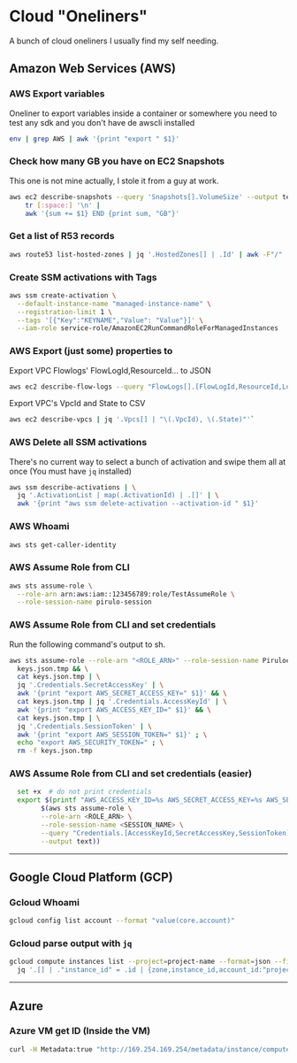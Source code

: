 # Cloud "Oneliners"

A bunch of cloud oneliners I usually find my self needing.

## Amazon Web Services (AWS)

### AWS Export variables

Oneliner to export variables inside a container or somewhere you need to test any sdk and you don't have de awscli installed

```bash
env | grep AWS | awk '{print "export " $1}'
```

### Check how many GB you have on EC2 Snapshots

This one is not mine actually, I stole it from a guy at work.

```bash
aws ec2 describe-snapshots --query 'Snapshots[].VolumeSize' --output text |
	tr [:space:] '\n' |
	awk '{sum += $1} END {print sum, "GB"}'
```

### Get a list of R53 records

```bash
aws route53 list-hosted-zones | jq '.HostedZones[] | .Id' | awk -F"/" '{print $3}' | tr -d '"' | xargs -I{} aws route53 list-resource-record-sets --hosted-zone-id {} --query "ResourceRecordSets[?Type == 'A']" | jq '.[] .Name' | tr -d '\"' | sed 's/.$//'
```

### Create SSM activations with Tags

```bash
aws ssm create-activation \
  --default-instance-name "managed-instance-name" \
  --registration-limit 1 \
  --tags '[{"Key":"KEYNAME","Value": "Value"}]' \
  --iam-role service-role/AmazonEC2RunCommandRoleForManagedInstances
```

### AWS Export (just some) <Service> properties to <FORMAT>


Export VPC Flowlogs' FlowLogId,ResourceId... to JSON
```bash
aws ec2 describe-flow-logs --query "FlowLogs[].[FlowLogId,ResourceId,LogFormat]" 
```

Export VPC's VpcId and State to CSV
```bash
aws ec2 describe-vpcs | jq '.Vpcs[] | "\(.VpcId), \(.State)"'`
```

### AWS Delete all SSM activations

There's no current way to select a bunch of activation and swipe them all at once (You must have `jq` installed)

```bash
aws ssm describe-activations | \
  jq '.ActivationList | map(.ActivationId) | .[]' | \
  awk '{print "aws ssm delete-activation --activation-id " $1}'
```

### AWS Whoami

```bash
aws sts get-caller-identity
```

### AWS Assume Role from CLI

```bash
aws sts assume-role \
  --role-arn arn:aws:iam::123456789:role/TestAssumeRole \
  --role-session-name pirulo-session
```

### AWS Assume Role from CLI and set credentials

Run the following command's output to sh.

```bash
aws sts assume-role --role-arn "<ROLE_ARN>" --role-session-name PiruloeSssion > \
  keys.json.tmp && \
  cat keys.json.tmp | \
  jq '.Credentials.SecretAccessKey' | \
  awk '{print "export AWS_SECRET_ACCESS_KEY=" $1}' && \
  cat keys.json.tmp | jq '.Credentials.AccessKeyId' | \
  awk '{print "export AWS_ACCESS_KEY_ID=" $1}' && \
  cat keys.json.tmp | \
  jq '.Credentials.SessionToken' | \
  awk '{print "export AWS_SESSION_TOKEN=" $1}' ; \
  echo "export AWS_SECURITY_TOKEN=" ; \
  rm -f keys.json.tmp
```

### AWS Assume Role from CLI and set credentials (easier)

```bash
  set +x  # do not print credentials
  export $(printf "AWS_ACCESS_KEY_ID=%s AWS_SECRET_ACCESS_KEY=%s AWS_SESSION_TOKEN=%s" \
        $(aws sts assume-role \
        --role-arn <ROLE_ARN> \
        --role-session-name <SESSION_NAME> \
        --query "Credentials.[AccessKeyId,SecretAccessKey,SessionToken]" \
        --output text))
```

--- 
## Google Cloud Platform (GCP)

### Gcloud Whoami

```bash
gcloud config list account --format "value(core.account)"
```

### Gcloud parse output with `jq`

```bash
gcloud compute instances list --project=project-name --format=json --filter="creationTimestamp>2020-09-03" | \
  jq '.[] | ."instance_id" = .id | {zone,instance_id,account_id:"project-name",cloud_provider:"GCP"}'
```

--- 
## Azure

### Azure VM get ID (Inside the VM)

``` bash
curl -H Metadata:true "http://169.254.169.254/metadata/instance/compute/vmId?api-version=2017-08-01&format=text"
```
